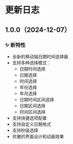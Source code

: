 # 更新日志

## 1.0.0（2024-12-07）
### ✨ 新特性

- 全新的移动端日期时间选择器
- 支持多种选择模式：
  - 日期时间选择
  - 日期选择
  - 时间选择
  - 年份选择
  - 年月选择
  - 日期时间区间选择
  - 日期区间选择
  - 时间区间选择
- 支持快捷选项配置
- 支持自定义日期格式
- 支持秒级选择
- 优雅的界面设计和动画效果

